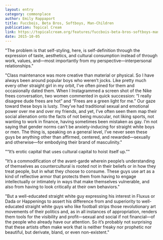 ```yaml
---
layout: entry
category: commonplace
author: Emily Rappaport
title: Fuccbois, Beta Bros, Softboys, Man-Children
publication: Topical Cream
link: https://topicalcream.org/features/fuccbois-beta-bros-softboys-man-children/
date: 2015-10-05
---
```


"The problem is that self-styling, here, is self-definition through the expression of taste, aesthetics, and cultural consumption instead of through work, values, and—most importantly from my perspective—interpersonal relationships."

"Class maintenance was more creative than material or physical. So I have always been around popular boys who weren’t jocks. Like pretty much every other straight girl in my orbit, I’ve often pined for them and occasionally dated them. When I Instagrammed a screen shot of the Nike frees conversation, two women commented in quick succession: “I really disagree dude frees are hot” and “Frees are a green light for me.” Our gaze toward these boys is lusty. They’ve had traditional sexual and emotional power over me and over my friends, and yet, I’ve often seen them map their social alienation onto the facts of not being muscular, not liking sports, not wanting to work in finance, having sometimes been mistaken as gay. I’m not saying that gender norms can’t be anxiety-inducing for straight white boys or men. The thing is, speaking on a general level, I’ve never seen these guys be anything other than affirmed, centered, and rewarded—sexually and otherwise—for embodying their brand of masculinity."

"“It’s erotic capital that uses cultural capital to hoist itself up.”"

"It’s a commodification of the avant-garde wherein people’s understanding of themselves as countercultural is rooted not in their beliefs or in how they treat people, but in what they choose to consume. These guys use art as a kind of reflective armor that protects them from having to engage intellectually or intimately in ways that make themselves vulnerable, and also from having to look critically at their own behaviors."

"But a well-educated straight white guy expressing his interest in Fluxus or Dada or Happenings to assert his difference from and superiority to well-educated straight white guys who like football strips those revolutionary art movements of their politics and, as in all instances of appropriation, renders them tools for the visibility and profit—sexual and social if not financial—of the people who already have our attention. So it’s probably not surprising that these artists often make work that is neither freaky nor prophetic nor beautiful, but derivate, bland, or even non-existent."